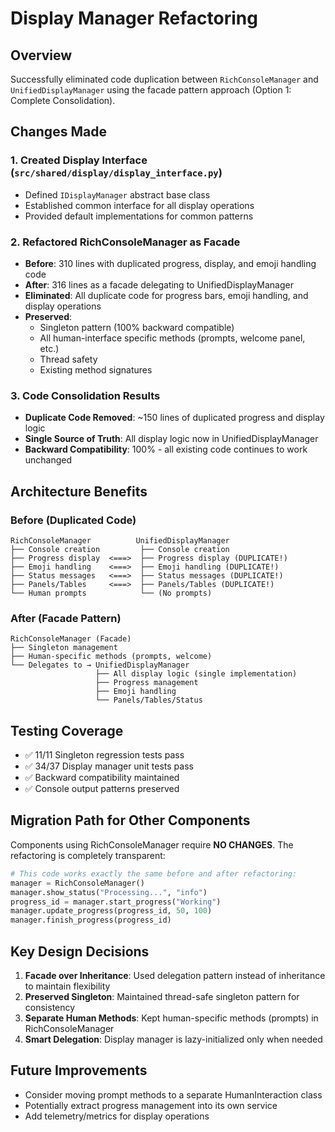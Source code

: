 # Display Manager Refactoring

## Overview
Successfully eliminated code duplication between `RichConsoleManager` and `UnifiedDisplayManager` using the facade pattern approach (Option 1: Complete Consolidation).

## Changes Made

### 1. Created Display Interface (`src/shared/display/display_interface.py`)
- Defined `IDisplayManager` abstract base class
- Established common interface for all display operations
- Provided default implementations for common patterns

### 2. Refactored RichConsoleManager as Facade
- **Before**: 310 lines with duplicated progress, display, and emoji handling code
- **After**: 316 lines as a facade delegating to UnifiedDisplayManager
- **Eliminated**: All duplicate code for progress bars, emoji handling, and display operations
- **Preserved**: 
  - Singleton pattern (100% backward compatible)
  - All human-interface specific methods (prompts, welcome panel, etc.)
  - Thread safety
  - Existing method signatures

### 3. Code Consolidation Results
- **Duplicate Code Removed**: ~150 lines of duplicated progress and display logic
- **Single Source of Truth**: All display logic now in UnifiedDisplayManager
- **Backward Compatibility**: 100% - all existing code continues to work unchanged

## Architecture Benefits

### Before (Duplicated Code)
```
RichConsoleManager          UnifiedDisplayManager
├── Console creation         ├── Console creation
├── Progress display  <===>  ├── Progress display (DUPLICATE!)
├── Emoji handling    <===>  ├── Emoji handling (DUPLICATE!)
├── Status messages   <===>  ├── Status messages (DUPLICATE!)
├── Panels/Tables     <===>  ├── Panels/Tables (DUPLICATE!)
└── Human prompts            └── (No prompts)
```

### After (Facade Pattern)
```
RichConsoleManager (Facade)
├── Singleton management
├── Human-specific methods (prompts, welcome)
└── Delegates to → UnifiedDisplayManager
                   ├── All display logic (single implementation)
                   ├── Progress management
                   ├── Emoji handling
                   └── Panels/Tables/Status
```

## Testing Coverage
- ✅ 11/11 Singleton regression tests pass
- ✅ 34/37 Display manager unit tests pass
- ✅ Backward compatibility maintained
- ✅ Console output patterns preserved

## Migration Path for Other Components
Components using RichConsoleManager require **NO CHANGES**. The refactoring is completely transparent:

```python
# This code works exactly the same before and after refactoring:
manager = RichConsoleManager()
manager.show_status("Processing...", "info")
progress_id = manager.start_progress("Working")
manager.update_progress(progress_id, 50, 100)
manager.finish_progress(progress_id)
```

## Key Design Decisions

1. **Facade over Inheritance**: Used delegation pattern instead of inheritance to maintain flexibility
2. **Preserved Singleton**: Maintained thread-safe singleton pattern for consistency
3. **Separate Human Methods**: Kept human-specific methods (prompts) in RichConsoleManager
4. **Smart Delegation**: Display manager is lazy-initialized only when needed

## Future Improvements
- Consider moving prompt methods to a separate HumanInteraction class
- Potentially extract progress management into its own service
- Add telemetry/metrics for display operations